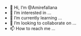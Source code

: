 - 👋 Hi, I’m @Amirefallana
- 👀 I’m interested in ...
- 🌱 I’m currently learning ...
- 💞️ I’m looking to collaborate on ...
- 📫 How to reach me ...

<!---
Amirefallana/Amirefallana is a ✨ special ✨ repository because its `README.md` (this file) appears on your GitHub profile.
You can click the Preview link to take a look at your changes.
--->
